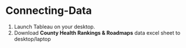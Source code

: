 # Connecting-Data
1. Launch Tableau on your desktop.
2. Download **County Health Rankings & Roadmaps** data excel sheet to desktop/laptop

